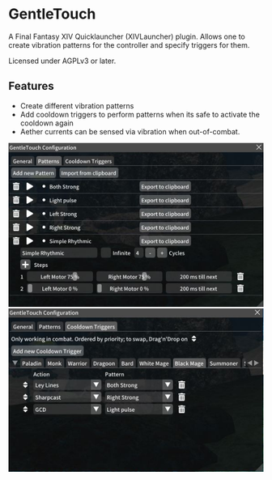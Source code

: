 ﻿# GentleTouch

A Final Fantasy XIV Quicklauncher (XIVLauncher) plugin.
Allows one to create vibration patterns for the controller and specify triggers for them.

Licensed under AGPLv3 or later.

## Features

- Create different vibration patterns
- Add cooldown triggers to perform patterns when its safe to activate the cooldown again
- Aether currents can be sensed via vibration when out-of-combat.

![Pattern Window](docs/patternWindow.jpg)
![Trigger Window](docs/triggerWindow.jpg)


